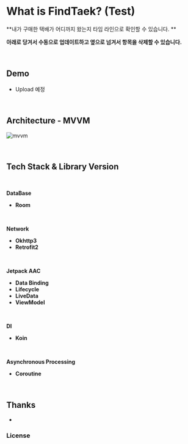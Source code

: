 # What is FindTaek? (Test)

**내가 구매한 택배가 어디까지 왔는지 타임 라인으로 확인할 수 있습니다. **

**아래로 당겨서 수동으로 업데이트하고 옆으로 넘겨서 항목을 삭제할 수 있습니다.**

<br>

## Demo

- Upload 예정

<br>

## Architecture - MVVM

![mvvm](/Users/hongbeom/Workspace/Android_Data/FindTaek/Demo&Picture/mvvm.jpg)

<br>

## Tech Stack & Library Version

<br>

**DataBase**

- **Room**

**<br>**

**Network**

- **Okhttp3**
- **Retrofit2**

**<br>**

**Jetpack AAC**

- **Data Binding**
- **Lifecycle**
- **LiveData**
- **ViewModel**

**<br>**

**DI**

- **Koin**

**<br>**

**Asynchronous Processing**

- **Coroutine**

<br>

## Thanks

- 



### License

